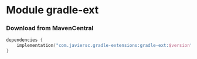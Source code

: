 # Module gradle-ext

### Download from MavenCentral

```kotlin
dependencies {
    implementation("com.javiersc.gradle-extensions:gradle-ext:$version")
}
```
